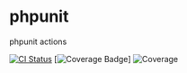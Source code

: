 # phpunit
phpunit actions

[![CI Status](https://github.com/caioflucena/phpunit/actions/workflows/ci.yml/badge.svg)](https://github.com/caioflucena/phpunit/actions)
[![Coverage Badge](https://github.com/caioflucena/phpunit/tests/.phpunit.cache/code-coverage/badge-coverage.svg)]
![Coverage](https://img.shields.io/endpoint?url=https://gist.githubusercontent.com/caioflucena/c941c93c26d8b0f8355afef39db4e148/raw/phpunit__.json)
